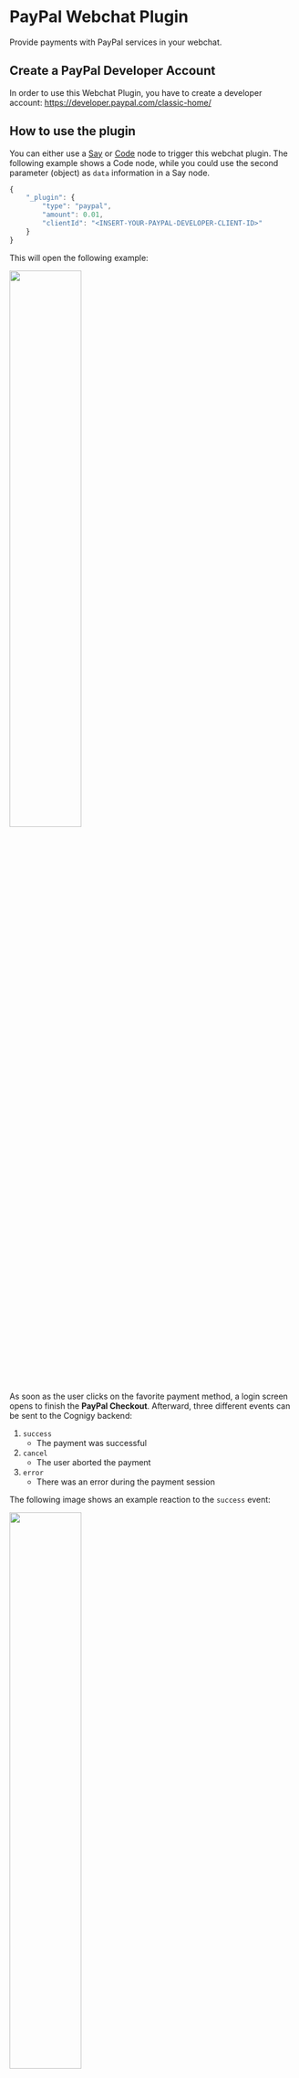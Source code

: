 # PayPal Webchat Plugin

Provide payments with PayPal services in your webchat. 

## Create a PayPal Developer Account

In order to use this Webchat Plugin, you have to create a developer account: 
https://developer.paypal.com/classic-home/

## How to use the plugin

You can either use a [Say](https://docs.cognigy.com/docs/say-nodes) or [Code](https://docs.cognigy.com/docs/code) node to trigger this webchat plugin. The following example shows a Code node, while you could use the second parameter (object) as `data` information in a Say node. 

``` js
{
	"_plugin": {
		"type": "paypal",
		"amount": 0.01,
		"clientId": "<INSERT-YOUR-PAYPAL-DEVELOPER-CLIENT-ID>"
	}
}
```

This will open the following example:

<img src="./docs/paypal1.png" width="50%" />

As soon as the user clicks on the favorite payment method, a login screen opens to finish the **PayPal Checkout**. Afterward, three different events can be sent to the Cognigy backend: 

1. `success`
	- The payment was successful
2. `cancel`
	- The user aborted the payment
3. `error`
	- There was an error during the payment session

The following image shows an example reaction to the `success` event:

<img src="./docs/paypal2.png" width="50%" />
